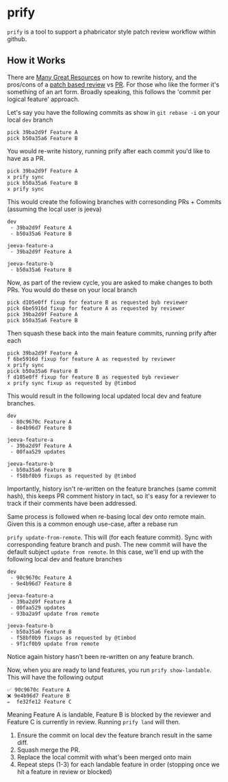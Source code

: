 # prify #

`prify` is a tool to support a phabricator style patch review workflow within github.

## How it Works ##

There are [Many Great Resources](https://www.google.com/search?q=git+rewrite+history) on how to rewrite history,
and the pros/cons of a [patch based review](https://www.spreedly.com/blog/merge-pull-request-considered-harmful#.VcT5PbeC26A)
vs [PR](https://guides.github.com/introduction/flow/). For those who like the former it's something of an art form. Broadly
speaking, this follows the 'commit per logical feature' approach.

Let's say you have the following commits as show in `git rebase -i` on your local `dev` branch

```
pick 39ba2d9f Feature A
pick b50a35a6 Feature B
```

You would re-write history, running prify after each commit you'd like to have as a PR.

```
pick 39ba2d9f Feature A
x prify sync
pick b50a35a6 Feature B
x prify sync
```

This would create the following branches with corresonding PRs + Commits (assuming the local user is jeeva)

```
dev
 - 39ba2d9f Feature A
 - b50a35a6 Feature B

jeeva-feature-a
 - 39ba2d9f Feature A

jeeva-feature-b
 - b50a35a6 Feature B
```

Now, as part of the review cycle, you are asked to make changes to both PRs. You would do these on your local branch

```
pick d105e0ff fixup for feature B as requested byb reviewer
pick 6be5916d fixup for feature A as requested by reviewer
pick 39ba2d9f Feature A
pick b50a35a6 Feature B
```

Then squash these back into the main feature commits, running prify after each

```
pick 39ba2d9f Feature A
f 6be5916d fixup for feature A as requested by reviewer
x prify sync
pick b50a35a6 Feature B
f d105e0ff fixup for feature B as requested byb reviewer
x prify sync fixup as requested by @timbod
```

This would result in the following local updated local dev and feature branches.

```
dev
 - 80c9670c Feature A
 - 8e4b96d7 Feature B

jeeva-feature-a
 - 39ba2d9f Feature A
 - 00faa529 updates

jeeva-feature-b
 - b50a35a6 Feature B
 - f58bf0b9 fixups as requested by @timbod
```

Importantly, history isn't re-written on the feature branches (same commit hash), this keeps PR comment history in tact, so it's easy for a reviewer to
track if their comments have been addressed.

Same process is followed when re-basing local dev onto remote main. Given this is a common enough use-case, after a rebase run

`prify update-from-remote`. This will (for each feature commit). Sync with corresponding feature branch and push. The new commit will
have the default subject `update from remote`. In this case, we'll end up with the following local dev and feature branches

```
dev
 - 90c9670c Feature A
 - 9e4b96d7 Feature B

jeeva-feature-a
 - 39ba2d9f Feature A
 - 00faa529 updates
 - 93ba2a9f update from remote

jeeva-feature-b
 - b50a35a6 Feature B
 - f58bf0b9 fixups as requested by @timbod
 - 9f1cf0b9 update from remote
```

Notice again history hasn't been re-written on any feature branch.

Now, when you are ready to land features, you run `prify show-landable`. This will have the following output

```
✅ 90c9670c Feature A
❌ 9e4b96d7 Feature B
✏️  fe32fe12 Feature C
```

Meaning Feature A is landable, Feature B is blocked by the reviewer and Feature C is currently in review. Running
`prify land` will then.

   1. Ensure the commit on local dev the feature branch result in the same diff.
   2. Squash merge the PR.
   3. Replace the local commit with what's been merged onto main
   4. Repeat steps (1-3) for each landable feature in order (stopping once we hit a feature in review or blocked)

